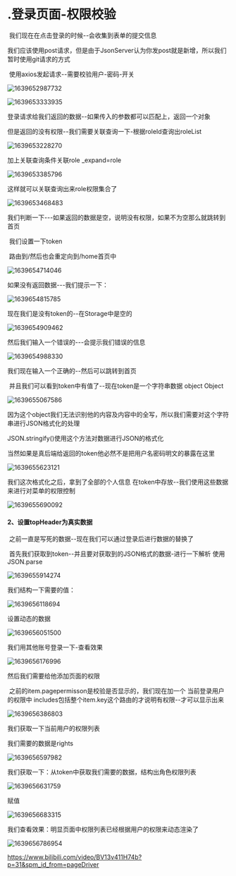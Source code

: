 # .登录页面-权限校验



​	我们现在在点击登录的时候--会收集到表单的提交信息

我们应该使用post请求，但是由于JsonServer认为你发post就是新增，所以我们暂时使用git请求的方式



​	使用axios发起请求--需要校验用户-密码-开关

![1639652987732](../../../../.vuepress/public/images/1639652987732.png)



![1639653333935](../../../../.vuepress/public/images/1639653333935.png)



登录请求给我们返回的数据--如果传入的参数都可以匹配上，返回一个对象

​		但是返回的没有权限--我们需要关联查询一下-根据roleId查询出roleList

![1639653228270](../../../../.vuepress/public/images/1639653228270.png)





加上关联查询条件关联role     _expand=role

![1639653385796](../../../../.vuepress/public/images/1639653385796.png)



这样就可以关联查询出来role权限集合了

![1639653468483](../../../../.vuepress/public/images/1639653468483.png)



我们判断一下---如果返回的数据是空，说明没有权限，如果不为空那么就跳转到首页

​		我们设置一下token

​		路由到/然后也会重定向到/home首页中

![1639654714046](../../../../.vuepress/public/images/1639654714046.png)



如果没有返回数据---我们提示一下：

![1639654815785](../../../../.vuepress/public/images/1639654815785.png)





现在我们是没有token的--在Storage中是空的

![1639654909462](../../../../.vuepress/public/images/1639654909462.png)





然后我们输入一个错误的---会提示我们错误的信息

![1639654988330](../../../../.vuepress/public/images/1639654988330.png)





我们现在输入一个正确的--然后可以跳转到首页

​		并且我们可以看到token中有值了--现在token是一个字符串数据 object Object

![1639655067586](../../../../.vuepress/public/images/1639655067586.png)



因为这个object我们无法识别他的内容及内容中的全写，所以我们需要对这个字符串进行JSON格式化的处理

JSON.stringify()使用这个方法对数据进行JSON的格式化

​		当然如果是真后端给返回的token他必然不是把用户名密码明文的暴露在这里

![1639655623121](../../../../.vuepress/public/images/1639655623121.png)



我们这次格式化之后，拿到了全部的个人信息 在token中存放--我们使用这些数据来进行对菜单的权限控制

![1639655690092](../../../../.vuepress/public/images/1639655690092.png)





#### 2、设置topHeader为真实数据

​	之前一直是写死的数据--现在我们可以通过登录后进行数据的替换了

​	首先我们获取到token--并且要对获取到的JSON格式的数据-进行一下解析 使用JSON.parse

![1639655914274](../../../../.vuepress/public/images/1639655914274.png)



我们结构一下需要的值：

![1639656118694](../../../../.vuepress/public/images/1639656118694.png)







设置动态的数据

![1639656051500](../../../../.vuepress/public/images/1639656051500.png)







我们用其他账号登录一下-查看效果

![1639656176996](../../../../.vuepress/public/images/1639656176996.png)





然后我们需要给他添加页面的权限

​		之前的item.pagepermisson是校验是否显示的，我们现在加一个 当前登录用户的权限中 includes包括整个item.key这个路由的才说明有权限--才可以显示出来

![1639656386803](../../../../.vuepress/public/images/1639656386803.png)







我们获取一下当前用户的权限列表

我们需要的数据是rights

![1639656597982](../../../../.vuepress/public/images/1639656597982.png)





我们获取一下：从token中获取我们需要的数据，结构出角色权限列表

![1639656631759](../../../../.vuepress/public/images/1639656631759.png)



赋值

![1639656683315](../../../../.vuepress/public/images/1639656683315.png)



我们查看效果：明显页面中权限列表已经根据用户的权限来动态渲染了

![1639656786954](../../../../.vuepress/public/images/1639656786954.png)











https://www.bilibili.com/video/BV13v411H74b?p=31&spm_id_from=pageDriver


















































































































































































































































